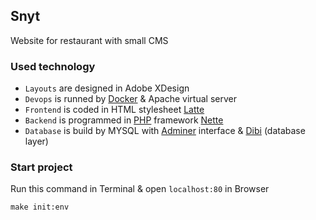 ## Snyt

Website for restaurant with small CMS

### Used technology

- `Layouts` are designed in Adobe XDesign
- `Devops` is runned by [Docker](https://www.docker.com/) & Apache virtual server
- `Frontend` is coded in HTML stylesheet [Latte](https://latte.nette.org/cs/)
- `Backend` is programmed in [PHP](https://www.php.net/) framework [Nette](https://nette.org/cs/)
- `Database` is build by MYSQL with [Adminer](https://www.adminer.org/cs/) interface & [Dibi](https://dibiphp.com/cs/) (database layer)

### Start project

Run this command in Terminal & open `localhost:80` in Browser

```
make init:env
```
